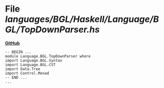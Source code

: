 # File _languages/BGL/Haskell/Language/BGL/TopDownParser.hs_
**[GitHub](https://github.com/softlang/yas/blob/master/languages/BGL/Haskell/Language/BGL/TopDownParser.hs)**
```
-- BEGIN ...
module Language.BGL.TopDownParser where
import Language.BGL.Syntax
import Language.BGL.CST
import Data.Tree
import Control.Monad
-- END ...
...
```
